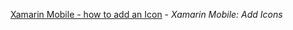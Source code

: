 [Xamarin Mobile - how to add an Icon](https://medium.com/@jakefrench/xamarin-mobile-development-18b4a6387f2b) - _Xamarin Mobile: Add Icons_